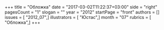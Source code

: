 +++
title = "Обложка"
date = "2017-03-02T11:22:37+03:00"
side = "right"
pagesCount = "1"
slogan = ""
year = "2012"
startPage = "front"
authors = []
issues = [ "2012_07",]
illustrators = [ "Юстас",]
month = "07"
rubrics = [ "Обложка",]
+++
